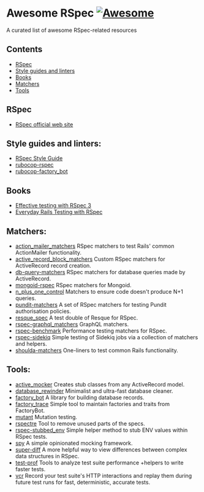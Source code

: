# Awesome RSpec [![Awesome](https://awesome.re/badge.svg)](https://awesome.re)

A curated list of awesome RSpec-related resources

## Contents
- [RSpec](#rspec)
- [Style guides and linters](#style-guides-and-linters)
- [Books](#books)
- [Matchers](#matchers)
- [Tools](#tools)

## RSpec
- [RSpec official web site](https://rspec.info)

## Style guides and linters:
- [RSpec Style Guide](https://rspec.rubystyle.guide)
- [rubocop-rspec](https://github.com/rubocop/rubocop-rspec)
- [rubocop-factory_bot](https://github.com/rubocop/rubocop-factory_bot)

## Books
- [Effective testing with RSpec 3](https://pragprog.com/titles/rspec3/effective-testing-with-rspec-3/)
- [Everyday Rails Testing with RSpec](https://leanpub.com/everydayrailsrspec)

## Matchers:
- [action_mailer_matchers](https://github.com/contently/action_mailer_matchers) RSpec matchers to test Rails' common ActionMailer functionality.
- [active_record_block_matchers](https://github.com/nwallace/active_record_block_matchers) Custom RSpec matchers for ActiveRecord record creation.
- [db-query-matchers](https://github.com/sds/db-query-matchers) RSpec matchers for database queries made by ActiveRecord.
- [mongoid-rspec](https://github.com/mongoid/mongoid-rspec) RSpec matchers for Mongoid.
- [n_plus_one_control](https://github.com/palkan/n_plus_one_control) Matchers to ensure code doesn't produce N+1 queries.
- [pundit-matchers](https://github.com/pundit-community/pundit-matchers) A set of RSpec matchers for testing Pundit authorisation policies.
- [resque_spec](https://github.com/leshill/resque_spec) A test double of Resque for RSpec.
- [rspec-graphql_matchers](https://github.com/khamusa/rspec-graphql_matchers) GraphQL matchers.
- [rspec-benchmark](https://github.com/piotrmurach/rspec-benchmark) Performance testing matchers for RSpec.
- [rspec-sidekiq](https://github.com/wspurgin/rspec-sidekiq) Simple testing of Sidekiq jobs via a collection of matchers and helpers.
- [shoulda-matchers](https://github.com/thoughtbot/shoulda-matchers) One-liners to test common Rails functionality.

## Tools:
- [active_mocker](https://github.com/zeisler/active_mocker) Creates stub classes from any ActiveRecord model.
- [database_rewinder](https://github.com/amatsuda/database_rewinder) Minimalist and ultra-fast database cleaner.
- [factory_bot](https://github.com/thoughtbot/factory_bot) A library for building database records.
- [factory_trace](https://github.com/djezzzl/factory_trace) Simple tool to maintain factories and traits from FactoryBot.
- [mutant](https://github.com/mbj/mutant) Mutation testing.
- [rspectre](https://github.com/dgollahon/rspectre) Tool to remove unused parts of the specs.
- [rspec-stubbed_env](https://github.com/pboling/rspec-stubbed_env/) Simple helper method to stub ENV values within RSpec tests.
- [spy](https://github.com/ryanong/spy) A simple opinionated mocking framework.
- [super-diff](https://github.com/mcmire/super_diff) A more helpful way to view differences between complex data structures in RSpec.
- [test-prof](https://github.com/test-prof/test-prof) Tools to analyze test suite performance +helpers to write faster tests.
- [vcr](https://github.com/vcr/vcr) Record your test suite's HTTP interactions and replay them during future test runs for fast, deterministic, accurate tests.
